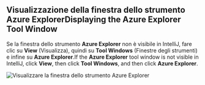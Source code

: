 ## <a name="displaying-the-azure-explorer-tool-window"></a><span data-ttu-id="5c351-101">Visualizzazione della finestra dello strumento Azure Explorer</span><span class="sxs-lookup"><span data-stu-id="5c351-101">Displaying the Azure Explorer Tool Window</span></span>

<span data-ttu-id="5c351-102">Se la finestra dello strumento **Azure Explorer** non è visibile in IntelliJ, fare clic su **View** (Visualizza), quindi su **Tool Windows** (Finestre degli strumenti) e infine su **Azure Explorer**.</span><span class="sxs-lookup"><span data-stu-id="5c351-102">If the **Azure Explorer** tool window is not visible in IntelliJ, click **View**, then click **Tool Windows**, and then click **Azure Explorer**.</span></span>

![Visualizzare la finestra dello strumento Azure Explorer](./media/azure-toolkit-for-intellij-show-azure-explorer/show-az-exp-01.png)

